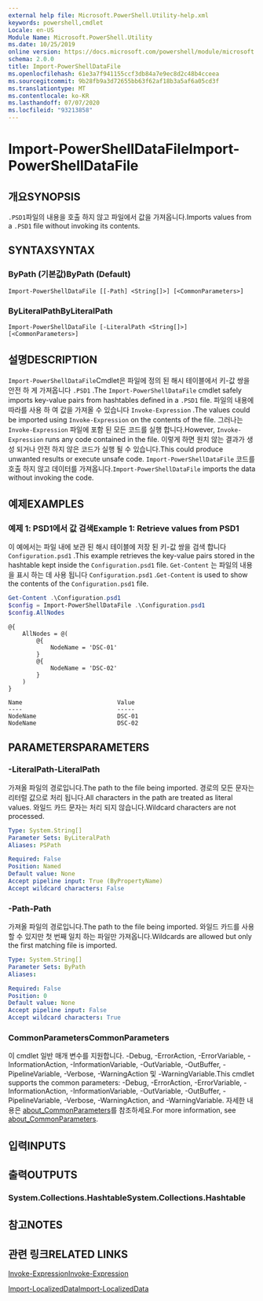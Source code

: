 ```yaml
---
external help file: Microsoft.PowerShell.Utility-help.xml
keywords: powershell,cmdlet
Locale: en-US
Module Name: Microsoft.PowerShell.Utility
ms.date: 10/25/2019
online version: https://docs.microsoft.com/powershell/module/microsoft.powershell.utility/import-powershelldatafile?view=powershell-5.1&WT.mc_id=ps-gethelp
schema: 2.0.0
title: Import-PowerShellDataFile
ms.openlocfilehash: 61e3a7f941155ccf3db84a7e9ec8d2c48b4cceea
ms.sourcegitcommit: 9b28fb9a3d72655bb63f62af18b3a5af6a05cd3f
ms.translationtype: MT
ms.contentlocale: ko-KR
ms.lasthandoff: 07/07/2020
ms.locfileid: "93213858"
---
```

# <span data-ttu-id="1e71f-103">Import-PowerShellDataFile</span><span class="sxs-lookup"><span data-stu-id="1e71f-103">Import-PowerShellDataFile</span></span>

## <span data-ttu-id="1e71f-104">개요</span><span class="sxs-lookup"><span data-stu-id="1e71f-104">SYNOPSIS</span></span>
<span data-ttu-id="1e71f-105">`.PSD1`파일의 내용을 호출 하지 않고 파일에서 값을 가져옵니다.</span><span class="sxs-lookup"><span data-stu-id="1e71f-105">Imports values from a `.PSD1` file without invoking its contents.</span></span>

## <span data-ttu-id="1e71f-106">SYNTAX</span><span class="sxs-lookup"><span data-stu-id="1e71f-106">SYNTAX</span></span>

### <span data-ttu-id="1e71f-107">ByPath (기본값)</span><span class="sxs-lookup"><span data-stu-id="1e71f-107">ByPath (Default)</span></span>

```
Import-PowerShellDataFile [[-Path] <String[]>] [<CommonParameters>]
```

### <span data-ttu-id="1e71f-108">ByLiteralPath</span><span class="sxs-lookup"><span data-stu-id="1e71f-108">ByLiteralPath</span></span>

```
Import-PowerShellDataFile [-LiteralPath <String[]>] [<CommonParameters>]
```

## <span data-ttu-id="1e71f-109">설명</span><span class="sxs-lookup"><span data-stu-id="1e71f-109">DESCRIPTION</span></span>

<span data-ttu-id="1e71f-110">`Import-PowerShellDataFile`Cmdlet은 파일에 정의 된 해시 테이블에서 키-값 쌍을 안전 하 게 가져옵니다 `.PSD1` .</span><span class="sxs-lookup"><span data-stu-id="1e71f-110">The `Import-PowerShellDataFile` cmdlet safely imports key-value pairs from hashtables defined in a `.PSD1` file.</span></span> <span data-ttu-id="1e71f-111">파일의 내용에 따라를 사용 하 여 값을 가져올 수 있습니다 `Invoke-Expression` .</span><span class="sxs-lookup"><span data-stu-id="1e71f-111">The values could be imported using `Invoke-Expression` on the contents of the file.</span></span>
<span data-ttu-id="1e71f-112">그러나는 `Invoke-Expression` 파일에 포함 된 모든 코드를 실행 합니다.</span><span class="sxs-lookup"><span data-stu-id="1e71f-112">However, `Invoke-Expression` runs any code contained in the file.</span></span> <span data-ttu-id="1e71f-113">이렇게 하면 원치 않는 결과가 생성 되거나 안전 하지 않은 코드가 실행 될 수 있습니다.</span><span class="sxs-lookup"><span data-stu-id="1e71f-113">This could produce unwanted results or execute unsafe code.</span></span> <span data-ttu-id="1e71f-114">`Import-PowerShellDataFile` 코드를 호출 하지 않고 데이터를 가져옵니다.</span><span class="sxs-lookup"><span data-stu-id="1e71f-114">`Import-PowerShellDataFile` imports the data without invoking the code.</span></span>

## <span data-ttu-id="1e71f-115">예제</span><span class="sxs-lookup"><span data-stu-id="1e71f-115">EXAMPLES</span></span>

### <span data-ttu-id="1e71f-116">예제 1: PSD1에서 값 검색</span><span class="sxs-lookup"><span data-stu-id="1e71f-116">Example 1: Retrieve values from PSD1</span></span>

<span data-ttu-id="1e71f-117">이 예에서는 파일 내에 보관 된 해시 테이블에 저장 된 키-값 쌍을 검색 합니다 `Configuration.psd1` .</span><span class="sxs-lookup"><span data-stu-id="1e71f-117">This example retrieves the key-value pairs stored in the hashtable kept inside the `Configuration.psd1` file.</span></span> <span data-ttu-id="1e71f-118">`Get-Content` 는 파일의 내용을 표시 하는 데 사용 됩니다 `Configuration.psd1` .</span><span class="sxs-lookup"><span data-stu-id="1e71f-118">`Get-Content` is used to show the contents of the `Configuration.psd1` file.</span></span>

```powershell
Get-Content .\Configuration.psd1
$config = Import-PowerShellDataFile .\Configuration.psd1
$config.AllNodes
```

```Output
@{
    AllNodes = @(
        @{
            NodeName = 'DSC-01'
        }
        @{
            NodeName = 'DSC-02'
        }
    )
}

Name                           Value
----                           -----
NodeName                       DSC-01
NodeName                       DSC-02
```

## <span data-ttu-id="1e71f-119">PARAMETERS</span><span class="sxs-lookup"><span data-stu-id="1e71f-119">PARAMETERS</span></span>

### <span data-ttu-id="1e71f-120">-LiteralPath</span><span class="sxs-lookup"><span data-stu-id="1e71f-120">-LiteralPath</span></span>

<span data-ttu-id="1e71f-121">가져올 파일의 경로입니다.</span><span class="sxs-lookup"><span data-stu-id="1e71f-121">The path to the file being imported.</span></span> <span data-ttu-id="1e71f-122">경로의 모든 문자는 리터럴 값으로 처리 됩니다.</span><span class="sxs-lookup"><span data-stu-id="1e71f-122">All characters in the path are treated as literal values.</span></span>
<span data-ttu-id="1e71f-123">와일드 카드 문자는 처리 되지 않습니다.</span><span class="sxs-lookup"><span data-stu-id="1e71f-123">Wildcard characters are not processed.</span></span>

```yaml
Type: System.String[]
Parameter Sets: ByLiteralPath
Aliases: PSPath

Required: False
Position: Named
Default value: None
Accept pipeline input: True (ByPropertyName)
Accept wildcard characters: False
```

### <span data-ttu-id="1e71f-124">-Path</span><span class="sxs-lookup"><span data-stu-id="1e71f-124">-Path</span></span>

<span data-ttu-id="1e71f-125">가져올 파일의 경로입니다.</span><span class="sxs-lookup"><span data-stu-id="1e71f-125">The path to the file being imported.</span></span> <span data-ttu-id="1e71f-126">와일드 카드를 사용할 수 있지만 첫 번째 일치 하는 파일만 가져옵니다.</span><span class="sxs-lookup"><span data-stu-id="1e71f-126">Wildcards are allowed but only the first matching file is imported.</span></span>

```yaml
Type: System.String[]
Parameter Sets: ByPath
Aliases:

Required: False
Position: 0
Default value: None
Accept pipeline input: False
Accept wildcard characters: True
```

### <span data-ttu-id="1e71f-127">CommonParameters</span><span class="sxs-lookup"><span data-stu-id="1e71f-127">CommonParameters</span></span>

<span data-ttu-id="1e71f-128">이 cmdlet 일반 매개 변수를 지원합니다. -Debug, -ErrorAction, -ErrorVariable, -InformationAction, -InformationVariable, -OutVariable, -OutBuffer, -PipelineVariable, -Verbose, -WarningAction 및 -WarningVariable.</span><span class="sxs-lookup"><span data-stu-id="1e71f-128">This cmdlet supports the common parameters: -Debug, -ErrorAction, -ErrorVariable, -InformationAction, -InformationVariable, -OutVariable, -OutBuffer, -PipelineVariable, -Verbose, -WarningAction, and -WarningVariable.</span></span> <span data-ttu-id="1e71f-129">자세한 내용은 [about_CommonParameters](../Microsoft.PowerShell.Core/About/about_CommonParameters.md)를 참조하세요.</span><span class="sxs-lookup"><span data-stu-id="1e71f-129">For more information, see [about_CommonParameters](../Microsoft.PowerShell.Core/About/about_CommonParameters.md).</span></span>

## <span data-ttu-id="1e71f-130">입력</span><span class="sxs-lookup"><span data-stu-id="1e71f-130">INPUTS</span></span>

## <span data-ttu-id="1e71f-131">출력</span><span class="sxs-lookup"><span data-stu-id="1e71f-131">OUTPUTS</span></span>

### <span data-ttu-id="1e71f-132">System.Collections.Hashtable</span><span class="sxs-lookup"><span data-stu-id="1e71f-132">System.Collections.Hashtable</span></span>

## <span data-ttu-id="1e71f-133">참고</span><span class="sxs-lookup"><span data-stu-id="1e71f-133">NOTES</span></span>

## <span data-ttu-id="1e71f-134">관련 링크</span><span class="sxs-lookup"><span data-stu-id="1e71f-134">RELATED LINKS</span></span>

[<span data-ttu-id="1e71f-135">Invoke-Expression</span><span class="sxs-lookup"><span data-stu-id="1e71f-135">Invoke-Expression</span></span>](Invoke-Expression.md)

[<span data-ttu-id="1e71f-136">Import-LocalizedData</span><span class="sxs-lookup"><span data-stu-id="1e71f-136">Import-LocalizedData</span></span>](Import-LocalizedData.md)
